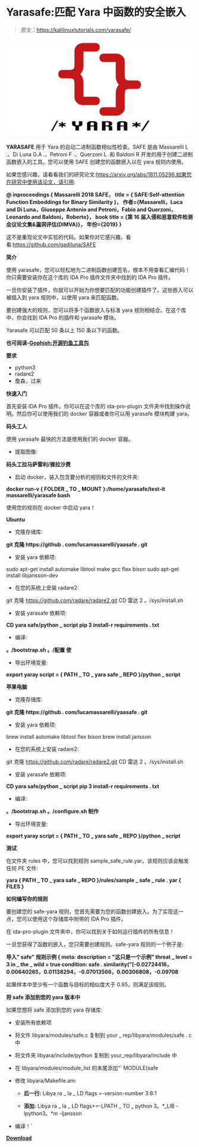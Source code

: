 # Yarasafe:匹配 Yara 中函数的安全嵌入

> 原文：<https://kalilinuxtutorials.com/yarasafe/>

[![Yarasafe : SAFE Embeddings To Match Functions In Yara](img/5c4822c4db869b7abe3b1255a238e8ce.png "Yarasafe : SAFE Embeddings To Match Functions In Yara")](https://1.bp.blogspot.com/-6JkKe6MOuC0/XiscCu8H_GI/AAAAAAAAEmU/9wIcEFFurskmVCISk1LSF5tjiaeiVGj8QCLcBGAsYHQ/s1600/yara-logo.png)

**YARASAFE** 用于 Yara 的自动二进制函数相似性检查。SAFE 是由 Massarelli L .、Di Luna G.A .、Petroni F .、Querzoni L .和 Baldoni R 开发的用于创建二进制函数嵌入的工具。您可以使用 SAFE 创建您的函数嵌入以在 yara 规则内使用。

如果您感兴趣，请看看我们的研究论文:https://arxiv.org/abs/1811.05296.如果您在研究中使用该论文，请引用:

**@ inproceedings { Massarelli 2018 SAFE，
title = { SAFE:Self-attention Function Embeddings for Binary Similarity }，
作者={Massarelli，Luca and Di Luna，Giuseppe Antonio and Petroni，Fabio and Querzoni，Leonardo and Baldoni，Roberto}，
book title = {第 16 届入侵和恶意软件检测会议论文集&漏洞评估(DIMVA)}，
年份={2019}
}**

这不是重现论文中实验的代码。如果你对它感兴趣，看看:https://github.com/gadiluna/SAFE

**简介**

使用 yarasafe，您可以轻松地为二进制函数创建签名，根本不用查看汇编代码！你只需要安装你在这个库的 IDA Pro 插件文件夹中找到的 IDA Pro 插件。

一旦你安装了插件，你就可以开始为你想要匹配的功能创建插件了。这些嵌入可以被插入到 yara 规则中，以使用 yara 来匹配函数。

要创建强大的规则，您可以将多个函数嵌入与标准 yara 规则相结合。在这个库中，你会找到 IDA Pro 的插件和 yarasafe 模块。

Yarasafe 可以匹配 50 条以上 150 条以下的函数。

**也可阅读-[Gophish:开源钓鱼工具包](https://kalilinuxtutorials.com/gophish-open-source-phishing-toolkit/)**

**要求**

*   python3
*   radare2
*   詹森，过来

**快速入门**

首先安装 IDA Pro 插件。你可以在这个库的 ida-pro-plugin 文件夹中找到操作说明。然后你可以使用我们的 docker 容器或者你可以用 yarasafe 模块构建 yara。

**码头工人**

使用 yarasafe 最快的方法是使用我们的 docker 容器。

*   提取图像:

**码头工拉马萨雷利/雅拉沙费**

*   启动 docker，装入包含要分析的规则和文件的文件夹:

**docker run-v { FOLDER _ TO _ MOUNT }:/home/yarasafe/test-it massarelli/yarasafe bash**

使用您的规则在 docker 中启动 yara！

**Ubuntu**

*   克隆存储库:

**git 克隆 https://github . com/lucamassarelli/yaasafe . git**

*   安装 yara 依赖项:

sudo apt-get install automake libtool make gcc flex bison
sudo apt-get install libjansson-dev

*   在您的系统上安装 radare2:

git 克隆 https://github.com/radare/radare2.git
CD 雷达 2
。/sys/install.sh

*   安装 yarasafe 依赖项:

**CD yara safe/python _ script
pip 3 install-r requirements . txt**

*   编译:

**。/bootstrap.sh
。/配置
使**

*   导出环境变量:

**export yaray script = { PATH _ TO _ yara safe _ REPO }/python _ script**

**苹果电脑**

*   克隆存储库:

**git 克隆 https://github . com/lucamassarelli/yaasafe . git**

*   安装 yara 依赖项:

brew install automake libtool flex bison
brew install jansson

*   在您的系统上安装 radare2:

git 克隆 https://github.com/radare/radare2.git
CD 雷达 2
。/sys/install.sh

*   安装 yarasafe 依赖项:

**CD yara safe/python _ script
pip 3 install-r requirements . txt**

*   编译:

**。/bootstrap.sh
。/configure.sh
制作**

*   导出环境变量:

**export yaray script = { PATH _ TO _ yara safe _ REPO }/python _ script**

**测试**

在文件夹 rules 中，您可以找到规则 sample_safe_rule.yar。该规则应该会触发任何 PE 文件:

**yara { PATH _ TO _ yara safe _ REPO }/rules/sample _ safe _ rule . yar { FILES }**

**如何编写你的规则**

要创建您的 safe-yara 规则，您首先需要为您的函数创建嵌入。为了实现这一点，您可以使用这个存储库中附带的 IDA Pro 插件。

在 ida-pro-plugin 文件夹中，你可以找到关于如何运行插件的所有信息！

一旦您获得了函数的嵌入，您只需要创建规则。safe-yara 规则的一个例子是:

**导入" safe"
规则示例
{
meta:
description = "这只是一个示例"
threat _ level = 3
in _ the _ wild = true
condition:
safe . similarity("[-0.02724416，0.00640265，0.01138294，-0.07013566，0.00306808，-0.09708**

如果样本中至少有一个函数与目标的相似度大于 0.95，则满足该规则。

**将 safe 添加到您的 yara 版本中**

如果您想将 safe 添加到您的 yara 存储库:

*   安装所有依赖项
*   将文件 libyara/modules/safe.c 复制到 your _ rep/libyara/modules/safe . c 中
*   将文件夹 libyara/include/python 复制到 your_rep/libyara/include 中
*   在 libyara/modules/module_list 的末尾添加“` MODULE(safe
*   修改 libyara/Makefile.am:

    *   **后一行:**
        Libya ra _ la _ LD flags =-version-number 3:8:1

    *   **添加:**
        Libya ra _ la _ LD flags+=-LPATH _ TO _ python 3。*_LIB -lpython3。*m -ljansson

*   编译！`

[**Download**](https://github.com/lucamassarelli/yarasafe)